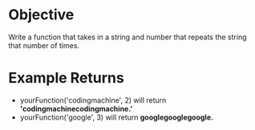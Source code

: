 # Objective
Write a function that takes in a string and number that repeats the string that number of times.
# Example Returns
* yourFunction('codingmachine', 2) will return <b>'codingmachinecodingmachine.'</b>
* yourFunction('google', 3) will return <b>googlegooglegoogle.</b>